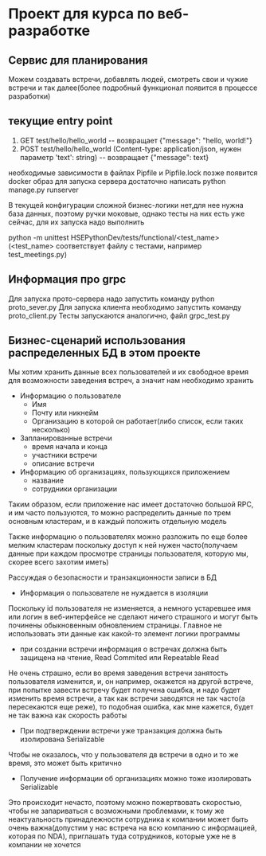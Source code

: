 # Проект для курса по веб-разработке
## Сервис для планирования
Можем создавать встречи, добавлять людей, смотреть свои и чужие встречи и так далее(более подробный функционал появится в процессе разработки)
## текущие entry point 
 1. GET test/hello/hello_world -- возвращает {"message": "hello, world!"}
 2. POST test/hello/hello_world (Content-type: application/json, нужен параметр 'text': string) -- возвращает {"message": text}

необходимые зависимости в файлах Pipfile и Pipfile.lock
позже появится docker образ
для запуска сервера достаточно написать python manage.py runserver

В текущей конфигурации сложной бизнес-логики нет,для нее нужна база данных, поэтому ручки моковые, однако тесты на них есть уже сейчас, для их запуска надо выполнить

python -m unittest HSEPythonDev/tests/functional/<test_name> (<test_name> соответствует файлу с тестами, например test_meetings.py)
## Информация про grpc
Для запуска прото-сервера надо запустить команду python proto_sever.py
Для запуска клиента необходимо запустить команду proto_client.py
Тесты запускаются аналогично, файл grpc_test.py

## Бизнес-сценарий использования распределенных БД в этом проекте

Мы хотим хранить данные всех пользователей и их свободное время для возможности заведения встреч, а значит нам необходимо хранить
- Информацию о пользователе
  - Имя
  - Почту или никнейм
  - Организацию в которой он работает(либо список, если таких несколько)
- Запланированные встречи
  - время начала и конца
  - участники встречи
  - описание встречи 
- Информацию об организациях, пользующихся приложением
  - название
  - сотрудники организации

Таким образом, если приложение нас имеет достаточно большой RPC, и им часто пользуются, то можно распределить данные по трем основным кластерам, и в каждый положить отдельную модель

Также информацию о пользователях можно разложить по еще более мелким кластерам поскольку доступ к ней нужен часто(получаем данные при каждом просмотре страницы пользователя, которую мы, скорее всего захотим иметь)

Рассуждая о безопасности и транзакционности записи в БД
- Информация о пользователе не нуждается в изоляции

Поскольку id пользователя не изменяется, а немного устаревшее имя или логин в веб-интерфейсе не сделают ничего страшного и могут быть починены обыкновенным обновлением страницы. Главное не использовать эти данные как какой-то элемент логики программы  

- при создании встречи информация о встречах должна быть защищена на чтение, Read Commited или Repeatable Read

Не очень страшно, если во время заведения встречи занятость пользователя изменится, и, он например, окажется на другой встрече, при попытке завести встречу будет получена ошибка, и надо будет изменить время встречи, а так как встречи заводятся не так часто(а пересекаются еще реже), то подобная ошибка, как мне кажется, будет не так важна как скорость работы

- При подтверждении встречи уже транзакция должна быть изолирована Serializable
 
Чтобы не оказалось, что у пользователя дв встречи в одно и то же время, это может быть критично

- Получение информации об организациях можно тоже изолировать Serializable

Это происходит нечасто, поэтому можно пожертвовать скоростью, чтобы не запариваться с возможными проблемами, к тому же неактуальность принадлежности сотрудника к компании может быть очень важна(допустим у нас встреча на всю компанию с информацией, которая по NDA), приглашать туда сотрудников, которые уже не в компании не хочется